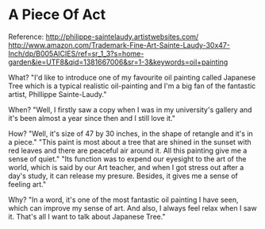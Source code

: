 A Piece Of Act
==============
Reference:
http://philippe-saintelaudy.artistwebsites.com/
http://www.amazon.com/Trademark-Fine-Art-Sainte-Laudy-30x47-Inch/dp/B005AICIES/ref=sr_1_3?s=home-garden&ie=UTF8&qid=1381667006&sr=1-3&keywords=oil+painting

What?
"I'd like to introduce one of my favourite oil painting called Japanese Tree which is a typical realistic oil-painting and I'm a big fan of the fantastic artist, Phillippe Sainte-Laudy."

When?
"Well, I firstly saw a copy when I was in my university's gallery and it's been almost a year since then and I still love it."

How?
"Well, it's size of 47 by 30 inches, in the shape of retangle and it's in a piece."
"This paint is most about a tree that are shined in the sunset with red leaves and there are peaceful air around it. All this painting give me a sense of quiet."
"Its function was to expend our eyesight to the art of the world, which is said by our Art teacher, and when I got stress out after a day's study, it can release my presure. Besides, it gives me a sense of feeling art."

Why?
"In a word, it's one of the most fantastic oil painting I have seen, which can improve my sense of art. And also, I always feel relax when I saw it. That's all I want to talk about Japanese Tree."
